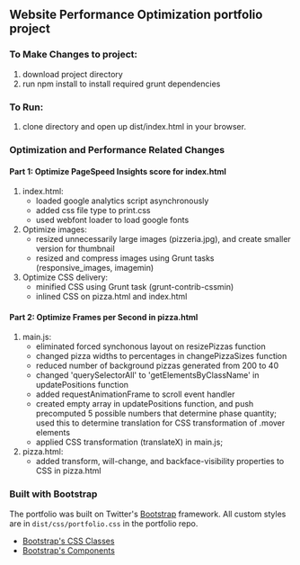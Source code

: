 ## Website Performance Optimization portfolio project
### To Make Changes to project:
1. download project directory
2. run npm install to install required grunt dependencies

### To Run:
1. clone directory and open up dist/index.html in your browser.

### Optimization and Performance Related Changes
#### Part 1: Optimize PageSpeed Insights score for index.html

1. index.html:
    - loaded google analytics script asynchronously
    - added css file type to print.css
    - used webfont loader to load google fonts
2. Optimize images:
    - resized unnecessarily large images (pizzeria.jpg), and create smaller version for thumbnail
    - resized and compress images using Grunt tasks (responsive_images, imagemin)
3. Optimize CSS delivery:
    - minified CSS using Grunt task (grunt-contrib-cssmin)
    - inlined CSS on pizza.html and index.html

#### Part 2: Optimize Frames per Second in pizza.html
1. main.js:
    - eliminated forced synchonous layout on resizePizzas function
    - changed pizza widths to percentages in changePizzaSizes function
    - reduced number of background pizzas generated from 200 to 40
    - changed 'querySelectorAll' to 'getElementsByClassName' in updatePositions function
    - added requestAnimationFrame to scroll event handler
    - created empty array in updatePositions function, and push precomputed 5 possible numbers that determine phase quantity; used this to determine translation for CSS transformation of .mover elements
    - applied CSS transformation (translateX) in main.js;
2. pizza.html:
    - added transform, will-change, and backface-visibility properties to CSS in pizza.html


### Built with Bootstrap
The portfolio was built on Twitter's <a href="http://getbootstrap.com/">Bootstrap</a> framework. All custom styles are in `dist/css/portfolio.css` in the portfolio repo.

* <a href="http://getbootstrap.com/css/">Bootstrap's CSS Classes</a>
* <a href="http://getbootstrap.com/components/">Bootstrap's Components</a>
